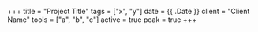 +++
title = "Project Title"
tags = ["x", "y"]
date = {{ .Date }}
client = "Client Name"
tools = ["a", "b", "c"]
active = true
peak = true
+++
